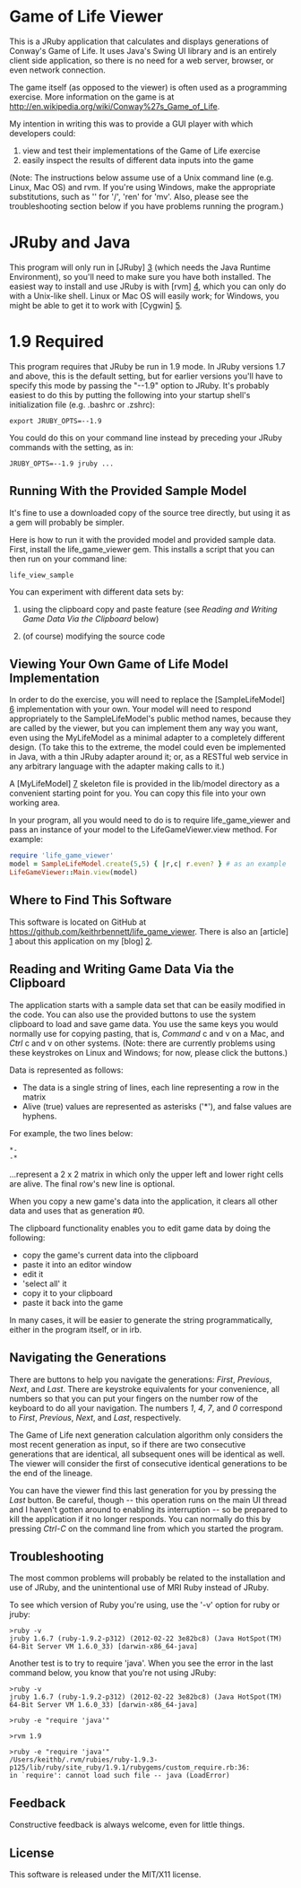 Game of Life Viewer
===================

This is a JRuby application that calculates and displays generations
of Conway's Game of Life.
It uses Java's Swing UI library and is an entirely client side application,
so there is no need for a web server, browser, or even network connection.

The game itself (as opposed to the viewer) is often used as a programming
exercise.  More information on the game is at
http://en.wikipedia.org/wiki/Conway%27s_Game_of_Life.

My intention in writing this was to provide a GUI player
with which developers could:

<ol>
<li> view and test their implementations of the Game of Life exercise</li>
<li> easily inspect the results of different data inputs into the game</li>
</ol>

(Note: The instructions below assume use of a Unix command line
(e.g. Linux, Mac OS) and rvm. If you're using Windows,
make the appropriate substitutions, such as '\' for '/', 'ren' for 'mv'.
Also, please see the troubleshooting section below if you have
problems running the program.)


JRuby and Java
==============

This program will only run in [JRuby] [3] (which needs the Java Runtime Environment),
so you'll need to make sure you have both installed.
The easiest way to install and use JRuby is with [rvm] [4], which you
can only do with a Unix-like shell.  Linux or Mac OS will easily work; for Windows,
you might be able to get it to work with [Cygwin] [5].


1.9 Required
============

This program requires that JRuby be run in 1.9 mode.  In JRuby versions 1.7
and above, this is the default setting, but for earlier versions
you'll have to specify this mode by passing the "--1.9" option to JRuby.
It's probably easiest to do this by putting the following into your startup
shell's initialization file (e.g. .bashrc or .zshrc):

```
export JRUBY_OPTS=--1.9
```

You could do this on your command line instead by preceding your JRuby commands with
the setting, as in:

```
JRUBY_OPTS=--1.9 jruby ...
```


Running With the Provided Sample Model
--------------------------------------

It's fine to use a downloaded copy of the source tree directly,
but using it as a gem will probably be simpler.

Here is how to run it with the provided model and provided sample data.
First, install the life_game_viewer gem. This installs a script that
you can then run on your command line:

```
life_view_sample
```

You can experiment with different data sets by:

1) using the clipboard copy and paste feature
(see _Reading and Writing Game Data Via the Clipboard_ below)

3) (of course) modifying the source code



Viewing Your Own Game of Life Model Implementation
--------------------------------------------------

In order to do the exercise, you will need to replace the
[SampleLifeModel] [6] implementation with your own.  Your model will need to
respond appropriately to the SampleLifeModel's public method names, because
they are called by the viewer, but you can implement them any way you
want, even using the MyLifeModel as a minimal adapter to a completely
different design. (To take this to the extreme, the model could even
be implemented in Java, with a thin JRuby adapter around it; or, as
a RESTful web service in any arbitrary language with the adapter
making calls to it.)

A [MyLifeModel] [7] skeleton file is provided in the
lib/model directory as a convenient starting point for you.
You can copy this file into your own working area.

In your program, all you would need to do is to require life_game_viewer
and pass an instance of your model to the LifeGameViewer.view method.
For example:

```ruby
require 'life_game_viewer'
model = SampleLifeModel.create(5,5) { |r,c| r.even? } # as an example
LifeGameViewer::Main.view(model)
```


Where to Find This Software
---------------------------

This software is located on GitHub at
https://github.com/keithrbennett/life_game_viewer.
There is also an [article] [1] about this application on my [blog] [2].


Reading and Writing Game Data Via the Clipboard
-----------------------------------------------

The application starts with a sample data set that can be easily modified in the code.
You can also use the provided buttons to use the system clipboard to load and save
game data.  You use the same keys you would normally use for copying pasting,
that is, _Command_ c and v on a Mac, and _Ctrl_ c and v on other systems. (Note: there
are currently problems using these keystrokes on Linux and Windows; for now,
please click the buttons.)

Data is represented as follows:

* The data is a single string of lines, each line representing a row in the matrix
* Alive (true) values are represented as asterisks ('*'), and false values are hyphens.

For example, the two lines below:

```
*-
-*
```

...represent a 2 x 2 matrix in which only the upper left and
lower right cells are alive.  The final row's new line is optional.

When you copy a new game's data into the application, it clears all other data and
uses that as generation #0.

The clipboard functionality enables you to edit game data by doing the following:

* copy the game's current data into the clipboard 
* paste it into an editor window
* edit it
* 'select all' it
* copy it to your clipboard
* paste it back into the game

In many cases, it will be easier to generate the string programmatically,
either in the program itself, or in irb.


Navigating the Generations
--------------------------

There are buttons to help you navigate the generations:
_First_, _Previous_, _Next_, and _Last_.
There are keystroke equivalents for your convenience, all numbers
so that you can put your fingers on the number row of the
keyboard to do all your navigation. The numbers _1_, _4_, _7_, and _0_
correspond to _First_, _Previous_, _Next_, and _Last_, respectively.

The Game of Life next generation calculation algorithm
only considers the most recent generation as input, so
if there are two consecutive generations that are identical,
all subsequent ones will be identical as well.  The viewer will
consider the first of consecutive identical generations to be
the end of the lineage.

You can have the viewer find this last generation for you
by pressing the _Last_ button.  Be careful, though --
this operation runs on the main UI thread and I haven't
gotten around to enabling its interruption --
so be prepared to kill the application if it no longer responds.
You can normally do this by pressing _Ctrl-C_ on the command line
from which you started the program.


Troubleshooting
---------------

The most common problems will probably be related to the installation and use of JRuby,
and the unintentional use of MRI Ruby instead of JRuby.

To see which version of Ruby you're using, use the '-v' option for ruby or jruby:

```
>ruby -v
jruby 1.6.7 (ruby-1.9.2-p312) (2012-02-22 3e82bc8) (Java HotSpot(TM) 64-Bit Server VM 1.6.0_33) [darwin-x86_64-java]
```

Another test is to try to require 'java'.  When you see the error in the last command below,
you know that you're not using JRuby:

```
>ruby -v
jruby 1.6.7 (ruby-1.9.2-p312) (2012-02-22 3e82bc8) (Java HotSpot(TM) 64-Bit Server VM 1.6.0_33) [darwin-x86_64-java]

>ruby -e "require 'java'"

>rvm 1.9

>ruby -e "require 'java'"
/Users/keithb/.rvm/rubies/ruby-1.9.3-p125/lib/ruby/site_ruby/1.9.1/rubygems/custom_require.rb:36:
in `require': cannot load such file -- java (LoadError)
```


Feedback
--------

Constructive feedback is always welcome, even for little things.


License
-------

This software is released under the MIT/X11 license.


[1]: http://www.bbs-software.com/blog/2012/09/05/conways-game-of-life-viewer/   "http://www.bbs-software.com/blog/2012/09/05/conways-game-of-life-viewer/"
[2]: http://www.bbs-software.com/blog/     "http://www.bbs-software.com/blog/"
[3]: http://jruby.org/        "http://jruby.org/"
[4]: https://rvm.io/rvm/install/      "https://rvm.io/rvm/install/"
[5]: http://www.cygwin.com/       "http://www.cygwin.com/"
[6]: https://github.com/keithrbennett/life_game_viewer/blob/master/lib/life_game_viewer/model/sample_life_model.rb     "https://github.com/keithrbennett/life_game_viewer/blob/master/lib/life_game_viewer/model/sample_life_model.rb"
[7]: https://github.com/keithrbennett/life_game_viewer/blob/master/lib/life_game_viewer/model/my_life_model.rb     "https://github.com/keithrbennett/life_game_viewer/blob/master/lib/life_game_viewer/model/my_life_model.rb"

